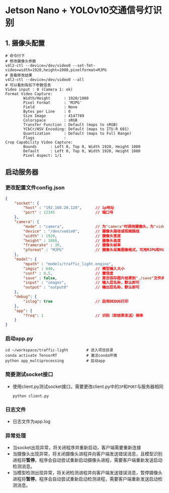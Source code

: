 # Jetson Nano + YOLOv10交通信号灯识别

## 1. 摄像头配置

```shell
# 命令行下
# 修改摄像头参数
v4l2-ctl --device=/dev/video0 --set-fmt-video=width=1920,height=1080,pixelformat=MJPG
# 查看修改结果
v4l2-ctl --device=/dev/video0 --all
# 可以看到有如下参数信息
Video input : 0 (Camera 1: ok)
Format Video Capture:
        Width/Height      : 1920/1080
        Pixel Format      : 'MJPG'
        Field             : None
        Bytes per Line    : 0
        Size Image        : 4147789
        Colorspace        : sRGB
        Transfer Function : Default (maps to sRGB)
        YCbCr/HSV Encoding: Default (maps to ITU-R 601)
        Quantization      : Default (maps to Full Range)
        Flags             : 
Crop Capability Video Capture:
        Bounds      : Left 0, Top 0, Width 1920, Height 1080
        Default     : Left 0, Top 0, Width 1920, Height 1080
        Pixel Aspect: 1/1
```

## 启动服务器

### 更改配置文件config.json

```json
{
    "socket": {
        "host" : "192.168.20.120",      // ip地址
        "port" : 12345                  // 端口号
    },
    "camera": {
        "mode" : "camera",              // 为"camera"时调用摄像头，为"video"时使用本地视频测试
        "device" : "/dev/vedio0",       // 摄像头路径或视频路径
        "width" : 1920,                 // 摄像头宽度
        "height" : 1080,                // 摄像头高度
        "framerate" : 30,               // 摄像头帧率
        "pformat" : "MJPG"              // 摄像头采集图像格式，可用MJPG和YUYV格式，使用MJPG速度更快
    },
    "model": {
        "mpath" : "models/traffic_light.engine",
        "imgsz" : 640,                  // 模型输入大小
        "conf" : 0.5,                   // 置信度
        "save" : false,                 // 是否保存图片结果到"./save"文件夹下
        "input" : "images",             // 输入层名称，默认即可
        "output" : "output0"            // 输出层名称，默认即可
    },
    "debug": {
        "islog": true                   // 启用DEBUG打印
    },
    "app": {
        "freq": 1                       // 识别（即结果发送）频率
    }
}
```

### 启动app.py

```shell
cd ~/workspace/traffic-light        # 进入项目目录
conda activate TensorRT             # 激活conda环境
python app_multiprocessing          # 启动app
```

### 简要测试socket接口

- 使用client.py测试socket接口，需要更改client.py中的`IP`和`PORT`与服务器相同
    ```shell
    python client.py
    ```

### 日志文件

- 日志文件为app.log

### 异常处理

- 当socket出现异常，将关闭程序并重新启动，客户端需要重新连接
- 当摄像头出现异常，将关闭摄像头进程并向客户端发送错误消息，且模型识别进程将**暂停**。程序会自动尝试重新启动摄像头进程，需要客户端重新发送启动检测消息。
- 当模型检测出现异常，将关闭检测进程并向客户端发送错误消息，暂停摄像头进程将**暂停**。程序会自动尝试重新启动检测进程，需要客户端重新发送启动检测消息。

